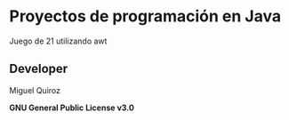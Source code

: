 # Proyectos de programación en Java

Juego de 21 utilizando awt

## Developer
Miguel Quiroz

**GNU General Public License v3.0**